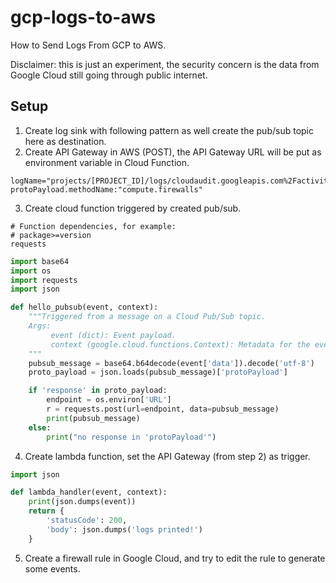 # gcp-logs-to-aws
How to Send Logs From GCP to AWS.

Disclaimer: this is just an experiment, the security concern is the data from Google Cloud still going through 
public internet.

## Setup
1. Create log sink with following pattern as well create the pub/sub topic here as destination.
2. Create API Gateway in AWS (POST), the API Gateway URL will be put as environment variable in Cloud Function.
```
logName="projects/[PROJECT_ID]/logs/cloudaudit.googleapis.com%2Factivity"
protoPayload.methodName:"compute.firewalls"
```
3. Create cloud function triggered by created pub/sub.
```
# Function dependencies, for example:
# package>=version
requests
```
```py
import base64
import os
import requests
import json

def hello_pubsub(event, context):
    """Triggered from a message on a Cloud Pub/Sub topic.
    Args:
         event (dict): Event payload.
         context (google.cloud.functions.Context): Metadata for the event.
    """
    pubsub_message = base64.b64decode(event['data']).decode('utf-8')
    proto_payload = json.loads(pubsub_message)['protoPayload']

    if 'response' in proto_payload:
        endpoint = os.environ['URL']
        r = requests.post(url=endpoint, data=pubsub_message)
        print(pubsub_message)
    else:
        print("no response in 'protoPayload'")
```
4. Create lambda function, set the API Gateway (from step 2) as trigger.
```py
import json

def lambda_handler(event, context):
    print(json.dumps(event))
    return {
        'statusCode': 200,
        'body': json.dumps('logs printed!')
    }
```
5. Create a firewall rule in Google Cloud, and try to edit the rule to generate some events.
